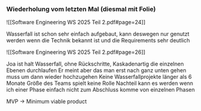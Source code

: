 ### Wiederholung vom letzten Mal (diesmal mit Folie)
![[Software Engineering WS 2025 Teil 2.pdf#page=24]]

Wasserfall ist schon sehr einfach aufgebaut, kann deswegen nur genutzt werden wenn die Technik bekannt ist und die Requirements sehr deutlich

![[Software Engineering WS 2025 Teil 2.pdf#page=26]]

Joa ist halt Wasserfall, ohne Rückschritte, Kaskadenartig die einzelnen Ebenen durchlaufen 
Er meint aber das man erst nach ganz unten gehen muss um dann wieder hochzugehen
Keine Wasserfallprojekte länger als 6 Monate
Größe des Teams spielt keine Rolle 
Nachteil kann es werden wenn ich einer Phase einfach nicht zum Abschluss komme von einzelnen Phasen

MVP -> Minimum viable product